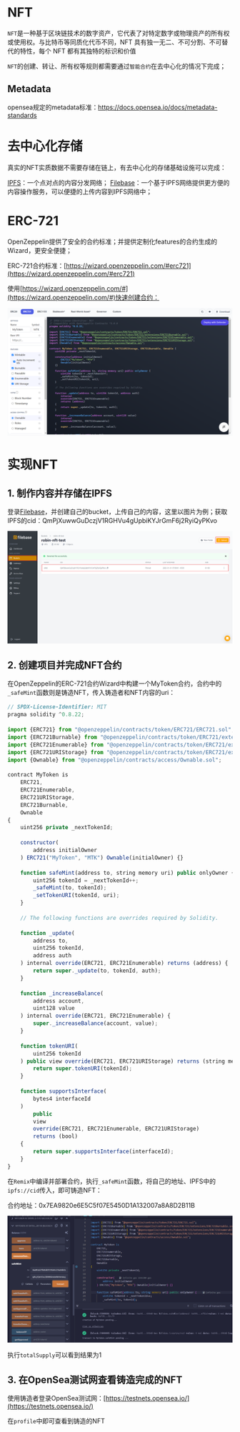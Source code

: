 
# NFT

`NFT`是一种基于区块链技术的数字资产，它代表了对特定数字或物理资产的所有权或使用权。与比特币等同质化代币不同，NFT 具有独一无二、不可分割、不可替代的特性，每个 NFT 都有其独特的标识和价值

`NFT`的创建、转让、所有权等规则都需要通过`智能合约`在去中心化的情况下完成；

## Metadata

opensea规定的metadata标准：https://docs.opensea.io/docs/metadata-standards

# 去中心化存储

真实的NFT实质数据不需要存储在链上，有去中心化的存储基础设施可以完成：

[IPFS](https://ipfs.tech/)：一个点对点的内容分发网络；
[Filebase](https://filebase.com/)：一个基于IPFS网络提供更方便的内容操作服务，可以便捷的上传内容到IPFS网络中；


# ERC-721

OpenZeppelin提供了安全的合约标准；并提供定制化features的合约生成的Wizard，更安全便捷；

ERC-721合约标准：[https://wizard.openzeppelin.com/#erc721](https://wizard.openzeppelin.com/#erc721)

使用[https://wizard.openzeppelin.com/#](https://wizard.openzeppelin.com/#)快速创建合约：

![](/images/web3-token-nft-openzeppelin-wizard.png)


# 实现NFT

## 1. 制作内容并存储在IPFS

登录[Filebase](https://filebase.com/)，并创建自己的bucket，上传自己的内容，这里以图片为例；获取IPFS的cid：QmPjXuwwGuDczjV1RGHVu4gUpbiKYJrGmF6j2RyiQyPKvo

![](/images/web3-nft-filebase.png)

## 2. 创建项目并完成NFT合约

在OpenZeppelin的ERC-721合约Wizard中构建一个MyToken合约，合约中的`_safeMint`函数则是铸造NFT，传入铸造者和NFT内容的uri：

```js
// SPDX-License-Identifier: MIT
pragma solidity ^0.8.22;

import {ERC721} from "@openzeppelin/contracts/token/ERC721/ERC721.sol";
import {ERC721Burnable} from "@openzeppelin/contracts/token/ERC721/extensions/ERC721Burnable.sol";
import {ERC721Enumerable} from "@openzeppelin/contracts/token/ERC721/extensions/ERC721Enumerable.sol";
import {ERC721URIStorage} from "@openzeppelin/contracts/token/ERC721/extensions/ERC721URIStorage.sol";
import {Ownable} from "@openzeppelin/contracts/access/Ownable.sol";

contract MyToken is
    ERC721,
    ERC721Enumerable,
    ERC721URIStorage,
    ERC721Burnable,
    Ownable
{
    uint256 private _nextTokenId;

    constructor(
        address initialOwner
    ) ERC721("MyToken", "MTK") Ownable(initialOwner) {}

    function safeMint(address to, string memory uri) public onlyOwner { 
		uint256 tokenId = _nextTokenId++; 
		_safeMint(to, tokenId); 
		_setTokenURI(tokenId, uri); 
	}

    // The following functions are overrides required by Solidity.

    function _update(
        address to,
        uint256 tokenId,
        address auth
    ) internal override(ERC721, ERC721Enumerable) returns (address) {
        return super._update(to, tokenId, auth);
    }

    function _increaseBalance(
        address account,
        uint128 value
    ) internal override(ERC721, ERC721Enumerable) {
        super._increaseBalance(account, value);
    }

    function tokenURI(
        uint256 tokenId
    ) public view override(ERC721, ERC721URIStorage) returns (string memory) {
        return super.tokenURI(tokenId);
    }

    function supportsInterface(
        bytes4 interfaceId
    )
        public
        view
        override(ERC721, ERC721Enumerable, ERC721URIStorage)
        returns (bool)
    {
        return super.supportsInterface(interfaceId);
    }
}
```


在`Remix`中编译并部署合约，执行`_safeMint`函数，将自己的地址、IPFS中的`ipfs://cid`传入，即可铸造NFT：

合约地址：0x7EA9820e6E5C5f07E5450D1A132007a8A8D2B11B

![](/images/web3-nft-myToken.png)

执行`totalSupply`可以看到结果为1
## 3. 在OpenSea测试网查看铸造完成的NFT

使用铸造者登录OpenSea测试网：[https://testnets.opensea.io/](https://testnets.opensea.io/)

在`profile`中即可查看到铸造的NFT


